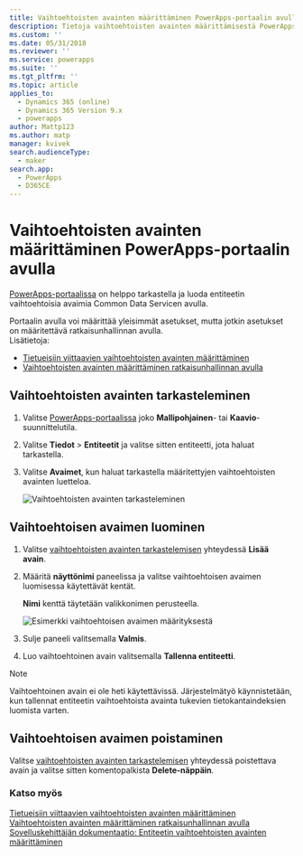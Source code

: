 ```yaml
---
title: Vaihtoehtoisten avainten määrittäminen PowerApps-portaalin avulla | MicrosoftDocs
description: Tietoja vaihtoehtoisten avainten määrittämisestä PowerApps-portaalin avulla
ms.custom: ''
ms.date: 05/31/2018
ms.reviewer: ''
ms.service: powerapps
ms.suite: ''
ms.tgt_pltfrm: ''
ms.topic: article
applies_to:
  - Dynamics 365 (online)
  - Dynamics 365 Version 9.x
  - powerapps
author: Mattp123
ms.author: matp
manager: kvivek
search.audienceType:
  - maker
search.app:
  - PowerApps
  - D365CE
---
```

# <a name="define-alternate-keys-using-powerapps-portal"></a>Vaihtoehtoisten avainten määrittäminen PowerApps-portaalin avulla

[PowerApps-portaalissa](https://web.powerapps.com/?utm_source=padocs&utm_medium=linkinadoc&utm_campaign=referralsfromdoc) on helppo tarkastella ja luoda entiteetin vaihtoehtoisia avaimia Common Data Servicen avulla.

Portaalin avulla voi määrittää yleisimmät asetukset, mutta jotkin asetukset on määritettävä ratkaisunhallinnan avulla. <br />Lisätietoja: 
- [Tietueisiin viittaavien vaihtoehtoisten avainten määrittäminen](define-alternate-keys-reference-records.md)
- [Vaihtoehtoisten avainten määrittäminen ratkaisunhallinnan avulla](define-alternate-keys-solution-explorer.md)

## <a name="view-alternate-keys"></a>Vaihtoehtoisten avainten tarkasteleminen

1. Valitse [PowerApps-portaalissa](https://web.powerapps.com/?utm_source=padocs&utm_medium=linkinadoc&utm_campaign=referralsfromdoc) joko **Mallipohjainen**- tai **Kaavio**-suunnittelutila.
2. Valitse **Tiedot** > **Entiteetit** ja valitse sitten entiteetti, jota haluat tarkastella.
3. Valitse **Avaimet**, kun haluat tarkastella määritettyjen vaihtoehtoisten avainten luetteloa.

    ![Vaihtoehtoisten avainten tarkasteleminen](media/view-alternate-keys-portal.png)

## <a name="create-an-alternate-key"></a>Vaihtoehtoisen avaimen luominen

1. Valitse [vaihtoehtoisten avainten tarkastelemisen](#view-alternate-keys) yhteydessä **Lisää avain**.
2. Määritä **näyttönimi** paneelissa ja valitse vaihtoehtoisen avaimen luomisessa käytettävät kentät.

    **Nimi** kenttä täytetään valikkonimen perusteella.

    ![Esimerkki vaihtoehtoisen avaimen määrityksestä](media/alternate-key-account-number-sic-code.png)

1. Sulje paneeli valitsemalla **Valmis**.
2. Luo vaihtoehtoinen avain valitsemalla **Tallenna entiteetti**.

> [!NOTE]
> Vaihtoehtoinen avain ei ole heti käytettävissä. Järjestelmätyö käynnistetään, kun tallennat entiteetin vaihtoehtoista avainta tukevien tietokantaindeksien luomista varten.

## <a name="delete-an-alternate-key"></a>Vaihtoehtoisen avaimen poistaminen

Valitse [vaihtoehtoisten avainten tarkastelemisen](#view-alternate-keys) yhteydessä poistettava avain ja valitse sitten komentopalkista **Delete-näppäin**.

### <a name="see-also"></a>Katso myös

[Tietueisiin viittaavien vaihtoehtoisten avainten määrittäminen](define-alternate-keys-reference-records.md)<br />
[Vaihtoehtoisten avainten määrittäminen ratkaisunhallinnan avulla](define-alternate-keys-solution-explorer.md)<br />
[Sovelluskehittäjän dokumentaatio: Entiteetin vaihtoehtoisten avainten määrittäminen](/dynamics365/customer-engagement/developer/define-alternate-keys-entity)
